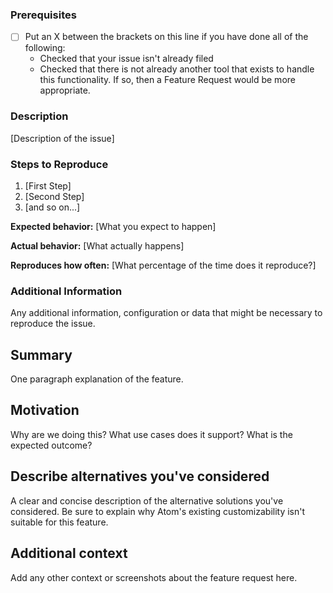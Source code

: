 <!--

Have you read the Code of Conduct? By filing an Issue, you are expected to comply with it, including treating everyone with respect: http://shorty/codeofconduct

This template has two sections: Bug Report and Feature Request. Fill out the appropriate section and delete the other, as well as this comment block!

Do you want to ask a question? Are you looking for support? This project's Teams channel is the best place for getting help with this project.

-->


<!-- BUG REPORT -->

### Prerequisites

* [ ] Put an X between the brackets on this line if you have done all of the following:
    * Checked that your issue isn't already filed
    * Checked that there is not already another tool that exists to handle this functionality. If so, then a Feature Request would be more appropriate.

### Description

[Description of the issue]

### Steps to Reproduce

1. [First Step]
2. [Second Step]
3. [and so on...]

**Expected behavior:** [What you expect to happen]

**Actual behavior:** [What actually happens]

**Reproduces how often:** [What percentage of the time does it reproduce?]

### Additional Information

Any additional information, configuration or data that might be necessary to reproduce the issue.


<!-- FEATURE REQUEST -->

<!-- Please note that the maintainer team has finite resources so it's unlikely that we'll work on feature requests. If we're interested in a particular feature however, we'll do our best to guide any interested contributors through making it happen. -->

## Summary

One paragraph explanation of the feature.

## Motivation

Why are we doing this? What use cases does it support? What is the expected outcome?

## Describe alternatives you've considered

A clear and concise description of the alternative solutions you've considered. Be sure to explain why Atom's existing customizability isn't suitable for this feature.

## Additional context

Add any other context or screenshots about the feature request here.
